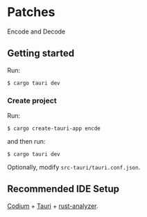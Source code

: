 # Patches

Encode and Decode

## Getting started

Run:

```console
$ cargo tauri dev
```

### Create project

Run:

```consoele
$ cargo create-tauri-app encde
```

and then run:

```console
$ cargo tauri dev
```

Optionally, modify `src-tauri/tauri.conf.json`.

## Recommended IDE Setup

[Codium](https://vscodium.com/) + [Tauri](https://marketplace.visualstudio.com/items?itemName=tauri-apps.tauri-vscode) + [rust-analyzer](https://marketplace.visualstudio.com/items?itemName=rust-lang.rust-analyzer).
